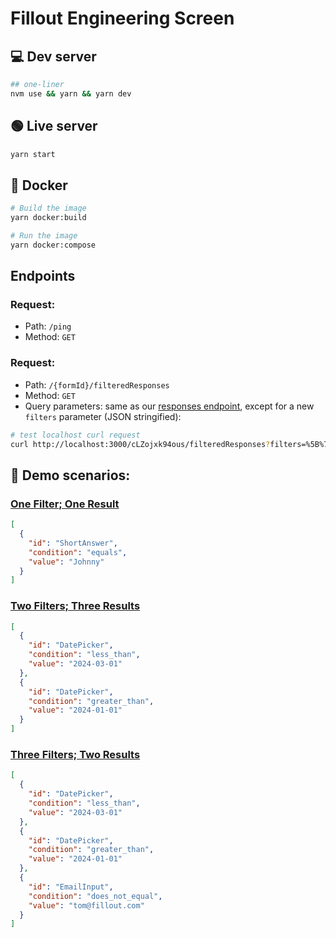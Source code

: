 # Fillout Engineering Screen

## 💻 Dev server

```bash
## one-liner
nvm use && yarn && yarn dev
```

## 🟢 Live server

```bash
yarn start
```

## 🐋 Docker

```bash
# Build the image
yarn docker:build

# Run the image
yarn docker:compose
```

## Endpoints

### **Request:**

- Path: `/ping`
- Method: `GET`

### **Request:**

- Path: `/{formId}/filteredResponses`
- Method: `GET`
- Query parameters: same as our [responses endpoint](https://www.fillout.com/help/fillout-rest-api#d8b24260dddd4aaa955f85e54f4ddb4d), except for a new `filters` parameter (JSON stringified):

```bash
# test localhost curl request
curl http://localhost:3000/cLZojxk94ous/filteredResponses?filters=%5B%7B%22id%22:%22ShortAnswer%22,%22condition%22:%22equals%22,%22value%22:%22Test%22%7D%5D
```

## 🧪 Demo scenarios:

### [One Filter; One Result](https://fillout-mvoh.onrender.com/cLZojxk94ous/filteredResponses?filters=[{"id":"ShortAnswer","condition":"equals","value":"Johnny"}])

```json
[
  {
    "id": "ShortAnswer",
    "condition": "equals",
    "value": "Johnny"
  }
]
```

### [Two Filters; Three Results](https://fillout-mvoh.onrender.com/cLZojxk94ous/filteredResponses?filters=[{"id":"DatePicker","condition":"less_than","value":"2024-03-01"},{"id":"DatePicker","condition":"greater_than","value":"2024-01-01"}])

```json
[
  {
    "id": "DatePicker",
    "condition": "less_than",
    "value": "2024-03-01"
  },
  {
    "id": "DatePicker",
    "condition": "greater_than",
    "value": "2024-01-01"
  }
]
```

### [Three Filters; Two Results](https://fillout-mvoh.onrender.com/cLZojxk94ous/filteredResponses?filters=[{"id":"DatePicker","condition":"less_than","value":"2024-03-01"},{"id":"DatePicker","condition":"greater_than","value":"2024-01-01"},{"id":"EmailInput","condition":"does_not_equal","value":"tom@fillout.com"}])

```json
[
  {
    "id": "DatePicker",
    "condition": "less_than",
    "value": "2024-03-01"
  },
  {
    "id": "DatePicker",
    "condition": "greater_than",
    "value": "2024-01-01"
  },
  {
    "id": "EmailInput",
    "condition": "does_not_equal",
    "value": "tom@fillout.com"
  }
]
```
